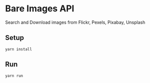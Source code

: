 # Bare Images API

Search and Download images from Flickr, Pexels, Pixabay, Unsplash

## Setup

`yarn install`

## Run

`yarn run`
